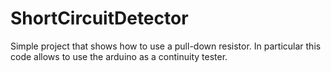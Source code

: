 # ShortCircuitDetector

Simple project that shows how to use a pull-down resistor. In particular this code allows to use the arduino as a continuity tester.
